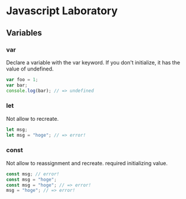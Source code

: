 # Javascript Laboratory

## Variables

### var 
Declare a variable with the var keyword.
If you don't initialize, it has the value of undefined.

```javascript
var foo = 1;
var bar;
console.log(bar); // => undefined
```

### let 
Not allow to recreate.
```javascript
let msg;
let msg = "hoge"; // => error!
```

### const 
Not allow to reassignment and recreate.
required initializing value.
```javascript
const msg; // error!
const msg = "hoge";
const msg = "hoge"; // => error!
msg = "hoge"; // => error!
```

